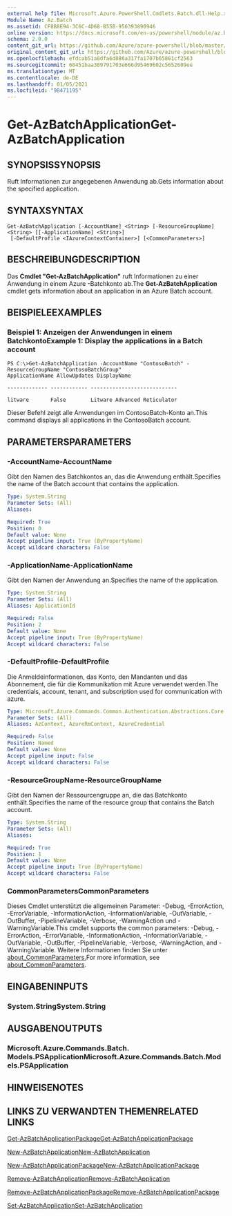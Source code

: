 ```yaml
---
external help file: Microsoft.Azure.PowerShell.Cmdlets.Batch.dll-Help.xml
Module Name: Az.Batch
ms.assetid: CF8B8E94-3C6C-4D68-B55B-956393890946
online version: https://docs.microsoft.com/en-us/powershell/module/az.batch/get-azbatchapplication
schema: 2.0.0
content_git_url: https://github.com/Azure/azure-powershell/blob/master/src/Batch/Batch/help/Get-AzBatchApplication.md
original_content_git_url: https://github.com/Azure/azure-powershell/blob/master/src/Batch/Batch/help/Get-AzBatchApplication.md
ms.openlocfilehash: efdcab51a8dfa6d886a317fa1707b65861cf2563
ms.sourcegitcommit: 68451baa389791703e666d95469602c5652609ee
ms.translationtype: MT
ms.contentlocale: de-DE
ms.lasthandoff: 01/05/2021
ms.locfileid: "98471195"
---
```

# <span data-ttu-id="53a39-101">Get-AzBatchApplication</span><span class="sxs-lookup"><span data-stu-id="53a39-101">Get-AzBatchApplication</span></span>

## <span data-ttu-id="53a39-102">SYNOPSIS</span><span class="sxs-lookup"><span data-stu-id="53a39-102">SYNOPSIS</span></span>
<span data-ttu-id="53a39-103">Ruft Informationen zur angegebenen Anwendung ab.</span><span class="sxs-lookup"><span data-stu-id="53a39-103">Gets information about the specified application.</span></span>

## <span data-ttu-id="53a39-104">SYNTAX</span><span class="sxs-lookup"><span data-stu-id="53a39-104">SYNTAX</span></span>

```
Get-AzBatchApplication [-AccountName] <String> [-ResourceGroupName] <String> [[-ApplicationName] <String>]
 [-DefaultProfile <IAzureContextContainer>] [<CommonParameters>]
```

## <span data-ttu-id="53a39-105">BESCHREIBUNG</span><span class="sxs-lookup"><span data-stu-id="53a39-105">DESCRIPTION</span></span>
<span data-ttu-id="53a39-106">Das **Cmdlet "Get-AzBatchApplication"** ruft Informationen zu einer Anwendung in einem Azure -Batchkonto ab.</span><span class="sxs-lookup"><span data-stu-id="53a39-106">The **Get-AzBatchApplication** cmdlet gets information about an application in an Azure Batch account.</span></span>

## <span data-ttu-id="53a39-107">BEISPIELE</span><span class="sxs-lookup"><span data-stu-id="53a39-107">EXAMPLES</span></span>

### <span data-ttu-id="53a39-108">Beispiel 1: Anzeigen der Anwendungen in einem Batchkonto</span><span class="sxs-lookup"><span data-stu-id="53a39-108">Example 1: Display the applications in a Batch account</span></span>
```
PS C:\>Get-AzBatchApplication -AccountName "ContosoBatch" -ResourceGroupName "ContosoBatchGroup"
ApplicationName AllowUpdates DisplayName

------------- ------------ ----------------------------

litware       False        Litware Advanced Reticulator
```

<span data-ttu-id="53a39-109">Dieser Befehl zeigt alle Anwendungen im ContosoBatch-Konto an.</span><span class="sxs-lookup"><span data-stu-id="53a39-109">This command displays all applications in the ContosoBatch account.</span></span>

## <span data-ttu-id="53a39-110">PARAMETERS</span><span class="sxs-lookup"><span data-stu-id="53a39-110">PARAMETERS</span></span>

### <span data-ttu-id="53a39-111">-AccountName</span><span class="sxs-lookup"><span data-stu-id="53a39-111">-AccountName</span></span>
<span data-ttu-id="53a39-112">Gibt den Namen des Batchkontos an, das die Anwendung enthält.</span><span class="sxs-lookup"><span data-stu-id="53a39-112">Specifies the name of the Batch account that contains the application.</span></span>

```yaml
Type: System.String
Parameter Sets: (All)
Aliases:

Required: True
Position: 0
Default value: None
Accept pipeline input: True (ByPropertyName)
Accept wildcard characters: False
```

### <span data-ttu-id="53a39-113">-ApplicationName</span><span class="sxs-lookup"><span data-stu-id="53a39-113">-ApplicationName</span></span>
<span data-ttu-id="53a39-114">Gibt den Namen der Anwendung an.</span><span class="sxs-lookup"><span data-stu-id="53a39-114">Specifies the name of the application.</span></span>

```yaml
Type: System.String
Parameter Sets: (All)
Aliases: ApplicationId

Required: False
Position: 2
Default value: None
Accept pipeline input: True (ByPropertyName)
Accept wildcard characters: False
```

### <span data-ttu-id="53a39-115">-DefaultProfile</span><span class="sxs-lookup"><span data-stu-id="53a39-115">-DefaultProfile</span></span>
<span data-ttu-id="53a39-116">Die Anmeldeinformationen, das Konto, den Mandanten und das Abonnement, die für die Kommunikation mit Azure verwendet werden.</span><span class="sxs-lookup"><span data-stu-id="53a39-116">The credentials, account, tenant, and subscription used for communication with azure.</span></span>

```yaml
Type: Microsoft.Azure.Commands.Common.Authentication.Abstractions.Core.IAzureContextContainer
Parameter Sets: (All)
Aliases: AzContext, AzureRmContext, AzureCredential

Required: False
Position: Named
Default value: None
Accept pipeline input: False
Accept wildcard characters: False
```

### <span data-ttu-id="53a39-117">-ResourceGroupName</span><span class="sxs-lookup"><span data-stu-id="53a39-117">-ResourceGroupName</span></span>
<span data-ttu-id="53a39-118">Gibt den Namen der Ressourcengruppe an, die das Batchkonto enthält.</span><span class="sxs-lookup"><span data-stu-id="53a39-118">Specifies the name of the resource group that contains the Batch account.</span></span>

```yaml
Type: System.String
Parameter Sets: (All)
Aliases:

Required: True
Position: 1
Default value: None
Accept pipeline input: True (ByPropertyName)
Accept wildcard characters: False
```

### <span data-ttu-id="53a39-119">CommonParameters</span><span class="sxs-lookup"><span data-stu-id="53a39-119">CommonParameters</span></span>
<span data-ttu-id="53a39-120">Dieses Cmdlet unterstützt die allgemeinen Parameter: -Debug, -ErrorAction, -ErrorVariable, -InformationAction, -InformationVariable, -OutVariable, -OutBuffer, -PipelineVariable, -Verbose, -WarningAction und -WarningVariable.</span><span class="sxs-lookup"><span data-stu-id="53a39-120">This cmdlet supports the common parameters: -Debug, -ErrorAction, -ErrorVariable, -InformationAction, -InformationVariable, -OutVariable, -OutBuffer, -PipelineVariable, -Verbose, -WarningAction, and -WarningVariable.</span></span> <span data-ttu-id="53a39-121">Weitere Informationen finden Sie unter [about_CommonParameters.](http://go.microsoft.com/fwlink/?LinkID=113216)</span><span class="sxs-lookup"><span data-stu-id="53a39-121">For more information, see [about_CommonParameters](http://go.microsoft.com/fwlink/?LinkID=113216).</span></span>

## <span data-ttu-id="53a39-122">EINGABEN</span><span class="sxs-lookup"><span data-stu-id="53a39-122">INPUTS</span></span>

### <span data-ttu-id="53a39-123">System.String</span><span class="sxs-lookup"><span data-stu-id="53a39-123">System.String</span></span>

## <span data-ttu-id="53a39-124">AUSGABEN</span><span class="sxs-lookup"><span data-stu-id="53a39-124">OUTPUTS</span></span>

### <span data-ttu-id="53a39-125">Microsoft.Azure.Commands.Batch. Models.PSApplication</span><span class="sxs-lookup"><span data-stu-id="53a39-125">Microsoft.Azure.Commands.Batch.Models.PSApplication</span></span>

## <span data-ttu-id="53a39-126">HINWEISE</span><span class="sxs-lookup"><span data-stu-id="53a39-126">NOTES</span></span>

## <span data-ttu-id="53a39-127">LINKS ZU VERWANDTEN THEMEN</span><span class="sxs-lookup"><span data-stu-id="53a39-127">RELATED LINKS</span></span>

[<span data-ttu-id="53a39-128">Get-AzBatchApplicationPackage</span><span class="sxs-lookup"><span data-stu-id="53a39-128">Get-AzBatchApplicationPackage</span></span>](./Get-AzBatchApplicationPackage.md)

[<span data-ttu-id="53a39-129">New-AzBatchApplication</span><span class="sxs-lookup"><span data-stu-id="53a39-129">New-AzBatchApplication</span></span>](./New-AzBatchApplication.md)

[<span data-ttu-id="53a39-130">New-AzBatchApplicationPackage</span><span class="sxs-lookup"><span data-stu-id="53a39-130">New-AzBatchApplicationPackage</span></span>](./New-AzBatchApplicationPackage.md)

[<span data-ttu-id="53a39-131">Remove-AzBatchApplication</span><span class="sxs-lookup"><span data-stu-id="53a39-131">Remove-AzBatchApplication</span></span>](./Remove-AzBatchApplication.md)

[<span data-ttu-id="53a39-132">Remove-AzBatchApplicationPackage</span><span class="sxs-lookup"><span data-stu-id="53a39-132">Remove-AzBatchApplicationPackage</span></span>](./Remove-AzBatchApplicationPackage.md)

[<span data-ttu-id="53a39-133">Set-AzBatchApplication</span><span class="sxs-lookup"><span data-stu-id="53a39-133">Set-AzBatchApplication</span></span>](./Set-AzBatchApplication.md)


